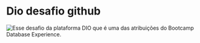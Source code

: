 # Dio desafio github

![Esse desafio da plataforma **[DIO](https://dio.me)** que é uma das atribuições do Bootcamp Database Experience.](/assets/images/Database_Experience.png)

